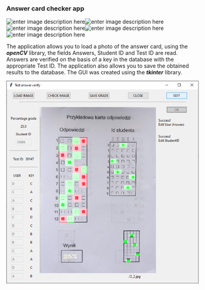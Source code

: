 ### Answer card checker app
![enter image description here](https://img.shields.io/badge/Python-3776AB.svg?style=for-the-badge&logo=Python&logoColor=white)![enter image description here](https://img.shields.io/badge/OpenCV-5C3EE8.svg?style=for-the-badge&logo=OpenCV&logoColor=white)![enter image description here](https://img.shields.io/badge/MySQL-4479A1.svg?style=for-the-badge&logo=MySQL&logoColor=white)![enter image description here](https://img.shields.io/badge/Windows-0078D6.svg?style=for-the-badge&logo=Windows&logoColor=white)![enter image description here](https://img.shields.io/badge/PyCharm-000000.svg?style=for-the-badge&logo=PyCharm&logoColor=white)

The application allows you to load a photo of the answer card, using the ***openCV*** library, the fields Answers, Student ID and Test ID are read. Answers are verified on the basis of a key in the database with the appropriate Test ID. The application also allows you to save the obtained results to the database. The GUI was created using the ***tkinter*** library.

![enter image description here](https://github.com/MaciejPelczar/test-verify-app/blob/main/answer_edit_option.png)
